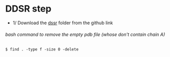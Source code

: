 # DDSR step


* 1/ Download the [dssr](https://github.com/EvryRNA/rna_angles_prediction_dssr/tree/main) folder from the github link

###### bash command to remove the empty pdb file (whose don't contain chain A)

  ```markdown
  $ find . -type f -size 0 -delete
  ```
